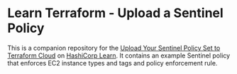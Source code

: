 # Learn Terraform - Upload a Sentinel Policy

This is a companion repository for the [Upload Your Sentinel Policy Set to
Terraform
Cloud](https://learn.hashicorp.com/tutorials/terraform/sentinel-cloud-integration?in=terraform/policy)
on [HashiCorp Learn](https://learn.hashicorp.com/). It contains an example
Sentinel policy that enforces EC2 instance types and tags and policy enforcement rule.
